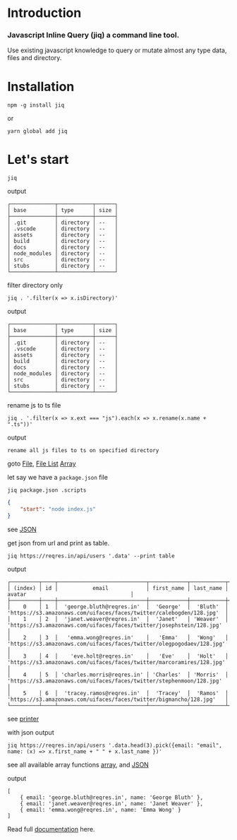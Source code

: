 # Introduction
### Javascript Inline Query (jiq) a command line tool.
Use existing javascript knowledge to query or mutate almost any type data, files and directory.

# Installation

    npm -g install jiq

or

    yarn global add jiq


# Let's start


    jiq

output

    ┌──────────────┬───────────┬──────┐
    │ base         │ type      │ size │
    ├──────────────┼───────────┼──────┤
    │ .git         │ directory │ --   │
    │ .vscode      │ directory │ --   │
    │ assets       │ directory │ --   │
    │ build        │ directory │ --   │
    │ docs         │ directory │ --   │
    │ node_modules │ directory │ --   │
    │ src          │ directory │ --   │
    │ stubs        │ directory │ --   │
    └──────────────┴───────────┴──────┘

filter directory only

    jiq . '.filter(x => x.isDirectory)'

output

    ┌──────────────┬───────────┬──────┐
    │ base         │ type      │ size │
    ├──────────────┼───────────┼──────┤
    │ .git         │ directory │ --   │
    │ .vscode      │ directory │ --   │
    │ assets       │ directory │ --   │
    │ build        │ directory │ --   │
    │ docs         │ directory │ --   │
    │ node_modules │ directory │ --   │
    │ src          │ directory │ --   │
    │ stubs        │ directory │ --   │
    └──────────────┴───────────┴──────┘

rename js to ts file

    jiq . '.filter(x => x.ext === "js").each(x => x.rename(x.name + ".ts"))'


output
    
    rename all js files to ts on specified directory

goto [File](api?id=file), [File List](api?id=filelist) [Array](api?id=array)

let say we have a `package.json` file

    jiq package.json .scripts

```json
{
    "start": "node index.js"
}
```

see [JSON](modules?id=json)

get json from url and print as table.

    jiq https://reqres.in/api/users '.data' --print table

output

    ┌─────────┬────┬────────────────────────────┬────────────┬───────────┬───────────────────────────────────────────────────────────────────────┐
    │ (index) │ id │           email            │ first_name │ last_name │                                avatar                                 │
    ├─────────┼────┼────────────────────────────┼────────────┼───────────┼───────────────────────────────────────────────────────────────────────┤
    │    0    │ 1  │  'george.bluth@reqres.in'  │  'George'  │  'Bluth'  │  'https://s3.amazonaws.com/uifaces/faces/twitter/calebogden/128.jpg'  │
    │    1    │ 2  │  'janet.weaver@reqres.in'  │  'Janet'   │ 'Weaver'  │ 'https://s3.amazonaws.com/uifaces/faces/twitter/josephstein/128.jpg'  │
    │    2    │ 3  │   'emma.wong@reqres.in'    │   'Emma'   │  'Wong'   │ 'https://s3.amazonaws.com/uifaces/faces/twitter/olegpogodaev/128.jpg' │
    │    3    │ 4  │    'eve.holt@reqres.in'    │   'Eve'    │  'Holt'   │ 'https://s3.amazonaws.com/uifaces/faces/twitter/marcoramires/128.jpg' │
    │    4    │ 5  │ 'charles.morris@reqres.in' │ 'Charles'  │ 'Morris'  │ 'https://s3.amazonaws.com/uifaces/faces/twitter/stephenmoon/128.jpg'  │
    │    5    │ 6  │  'tracey.ramos@reqres.in'  │  'Tracey'  │  'Ramos'  │  'https://s3.amazonaws.com/uifaces/faces/twitter/bigmancho/128.jpg'   │
    └─────────┴────┴────────────────────────────┴────────────┴───────────┴───────────────────────────────────────────────────────────────────────┘

see [printer](output?id=print)

with json output

    jiq https://reqres.in/api/users '.data.head(3).pick({email: "email", name: (x) => x.first_name + " " + x.last_name })'

see all available array functions [array](?id=array), and [JSON](?id=json)

output

    [
        { email: 'george.bluth@reqres.in', name: 'George Bluth' },
        { email: 'janet.weaver@reqres.in', name: 'Janet Weaver' },
        { email: 'emma.wong@reqres.in', name: 'Emma Wong' }
    ]

Read full [documentation](https://md-adil.github.io/jiq/) here.
